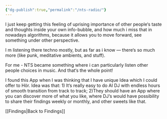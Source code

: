 ```yaml
---
{"dg-publish":true,"permalink":"/nts-radio/"}
---
```


I just keep getting this feeling of uprising importance of other people‘s taste and thoughts inside your own info-bubble, and how much i miss that in nowadays algorithms, because it allows you to move forward, see something under other perspective.  

I m listening there techno mostly, but as far as i know — there‘s so much more (like punk, meditative ambients, and stuff).

For me - NTS became something where i can particularly listen other people choices in music. And that‘s the whole point!

I found this App when I was thinking that I have unique Idea which I could offer to Hör. Idea was that: 1) It‘s really easy to do AI DJ with endless hours of smooth transition from track to track; 2)They should have an App where you can discover more of what you like, where DJ‘s would have possibility to share their findings weekly or monthly, and other sweets like that.

[[Findings\|Back to Findings]]